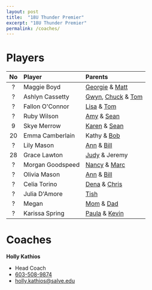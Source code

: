 ```yaml
---
layout: post
title:  "18U Thunder Premier"
excerpt: "18U Thunder Premier"
permalink: /coaches/
---
```

# Players

|No    | Player               | Parents          |
|:----:|:---------------------|:-----------------|
| ?    |Maggie Boyd           | [Georgie](mailto:georgie@arc2arc.com) & [Matt](mailto:matt@arc2arc.com)    |
| ?    |Ashlyn Cassetty       | [Gwyn](mailto:gcassetty@gmail.com), [Chuck](mailto:cmatthewssr@icloud.com) & [Tom](mailto:thomascassetty@gmail.com)     |
| ?    |Fallon O'Connor       | [Lisa](mailto:laoconnor04@hotmail.com) & [Tom](mailto:tfoconnor86@gmail.com)               |
| ?    |Ruby Wilson           | [Amy](mailto:amytwilson03@gmail.com) & [Sean](mailto:swilwil@yahoo.com)        |
| 9    |Skye Merrow           | [Karen](mailto:kmerrow@msn.com) & [Sean](mailto:seanmerrow@gmail.com)     |
| 20    |Emma Camberlain       | Kathy & [Bob](mailto:robert.camberlain@kodak.com)
| ?    |Lily Mason            | [Ann](mailto:annmason@trugreenmail.com) & [Bill](mailto:wcmjr@comcast.net)      |
| 28    |Grace Lawton          | [Judy](mailto:jlsgoodtimes@gmail.com) & Jeremy   |
| ?    |Morgan Goodspeed      | [Nancy](mailto:nancy.goodspeed@eversource.com) & [Marc](mailto:marcgoodspeed@comcast.net)     |
| ?    |Olivia Mason          | [Ann](mailto:annmason@trugreenmail.com) & [Bill](mailto:wcmjr@comcast.net)      |
| ?    |Celia Torino          | [Dena](mailto:denatorino@gmail.com) & [Chris](mailto:cjtori01@gmail.com)  |
| ?    |Julia D'Amore         | [Tish](mailto:tishd32@cox.net) |
| ?    |Megan                 | [Mom](mailto:mom) & [Dad](mailto:dad) |
| ?    |Karissa Spring        | [Paula](mailto:pspring28@yahoo.com) & [Kevin](mailto:kspring27@yahoo.com)


# Coaches

**Holly Kathios**
* Head Coach
* [603-508-9874](tel:+1-603-508-9874)
* [holly.kathios@salve.edu](mailto:holly.kathios@salve.edu)



